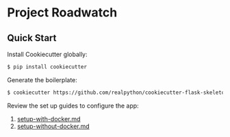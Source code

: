# Project Roadwatch

## Quick Start

Install Cookiecutter globally:

```sh
$ pip install cookiecutter
```

Generate the boilerplate:

```sh
$ cookiecutter https://github.com/realpython/cookiecutter-flask-skeleton.git
```

Review the set up guides to configure the app:

1. [setup-with-docker.md](setup-with-docker.md)
1. [setup-without-docker.md](setup-without-docker.md)
